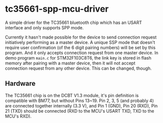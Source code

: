 # tc35661-spp-mcu-driver
A simple driver for the TC35661 bluetooth chip which has an USART interface and only supports SPP mode.

Currently it hasn't made possible for the device to send connection request initiatively performing as a master device. A unique SSP mode that doesn't require user confirmation (of the 6 digit pairing numbers) will be set by this program. And it only accepts connection request from one master device. In demo program `main.c` for STM32F103C8T6, the link key is stored in flash memory after pairing with a master device, then it will not accept connection request from any other device. This can be changed, though.

## Hardware
The TC35661 chip is on the DCBT V1.3 module, it's pin definition is compatible with BM77, but without Pins 13~19. Pin 2, 3, 5 (and probably 4) are connected together internally (3.3 V), and Pin 1 (GND), Pin 20 (RXD), Pin 21 (TXD) should be connected (RXD to the MCU's USART TXD, TXD to the MCU's RXD).
